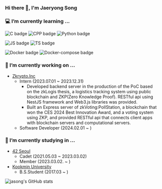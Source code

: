 ### Hi there 👋, I'm Jaeryong Song

### 💻 I’m currently learning ...
![C badge](https://img.shields.io/badge/-C-A8B9CC?style=flat-square&logo=C&logoColor=white)
![CPP badge](https://img.shields.io/badge/-CPP-00599C?style=flat-square&logo=C%2B%2B&logoColor=white)
![Python badge](https://img.shields.io/badge/-Python-3776AB?style=flat-square&logo=Python&logoColor=white)

![JS badge](https://img.shields.io/badge/-Javascript-F7DF1E?style=flat-square&logo=JavaScript&logoColor=white)
![TS badge](https://img.shields.io/badge/-Typescript-3178C6?style=flat-square&logo=TypeScript&logoColor=white)

![Docker badge](https://img.shields.io/badge/-Docker-2496ED?style=flat-square&logo=Docker&logoColor=white)
![Docker-compose badge](https://img.shields.io/badge/-Docker%20Compose-2496ED?style=flat-square&logo=Docker&logoColor=white)

### 🔭 I’m currently working on ...
- [Zkrypto.Inc](https://www.zkrypto.com)
  - Intern (2023.07.01 ~ 2023.12.31)
    - Developed backend server in the production of the PoC based on the zkLogis thesis, a logistics tracking system using public blockchain and ZKP(Zero Knowledge Proof). RESTful api using NestJS framework and Web3.js libraries was provided.
    - Built an Express server of zkVoting:PollStation, a blockchain that won the CES 2024 Best Innovation Award, and a voting system using ZKP, and provided RESTful api that connects client apps with blockchain servers and computational servers.
  - Software Developer (2024.02.01 ~ )

### 🌱 I’m currently studying in ...
- [42 Seoul](https://42seoul.kr/seoul42/main/view)
  - Cadet (2021.05.03 ~ 2023.03.02)
  - Member (2023.03.02. ~ )
- [Kookmin University](https://www.kookmin.ac.kr/user/index.do)
  - B.S.Student (2017.03 ~ )

![jasong's GitHub stats](https://github-readme-stats.vercel.app/api?username=ft-jasong&show_icons=true&theme=dark)

<!--
**ft-jasong/ft-jasong** is a ✨ _special_ ✨ repository because its `README.md` (this file) appears on your GitHub profile.

Here are some ideas to get you started:

- 🔭 I’m currently working on ...

- 👯 I’m looking to collaborate on ...
- 🤔 I’m looking for help with ...
- 💬 Ask me about ...
- 📫 How to reach me: ...
- 😄 Pronouns: ...
- ⚡ Fun fact: ...
-->
